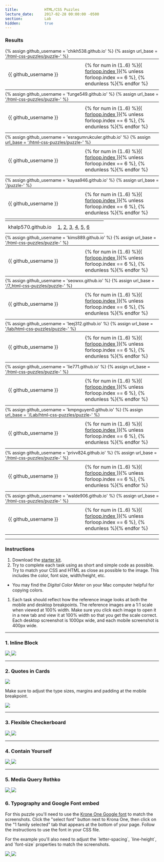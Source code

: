 ```yaml
---
title:            HTML/CSS Puzzles
lecture_date:     2017-02-28 00:00:00 -0500
section:          Lab
hidden:           true
---
```


### Results

<table style="margin: 0 0 5px;">
  {% assign github_username = 'chikh538.github.io' %}
  {% assign url_base = '/html-css-puzzles/puzzle-' %}
  <td style="width: 50%; padding: 10px;">{{ github_username }}</td>
  <td style="width: 50%; padding: 10px;">{% for num in (1..6) %}<a href="http://{{ github_username }}{{ url_base }}{{ forloop.index }}">{{ forloop.index }}</a>{% unless forloop.index == 6 %}, {% endunless %}{% endfor %}</td>
</table>

<table style="margin: 0 0 5px;">
  {% assign github_username = 'funge549.github.io' %}
  {% assign url_base = '/html-css-puzzles/puzzle-' %}
  <td style="width: 50%; padding: 10px;">{{ github_username }}</td>
  <td style="width: 50%; padding: 10px;">{% for num in (1..6) %}<a href="http://{{ github_username }}{{ url_base }}{{ forloop.index }}">{{ forloop.index }}</a>{% unless forloop.index == 6 %}, {% endunless %}{% endfor %}</td>
</table>

<table style="margin: 0 0 5px;">
  {% assign github_username = 'esragumrukculer.github.io' %}
  {% assign url_base = '/html-css-puzzles/puzzle-' %}
  <td style="width: 50%; padding: 10px;">{{ github_username }}</td>
  <td style="width: 50%; padding: 10px;">{% for num in (1..6) %}<a href="http://{{ github_username }}{{ url_base }}{{ forloop.index }}">{{ forloop.index }}</a>{% unless forloop.index == 6 %}, {% endunless %}{% endfor %}</td>
</table>

<table style="margin: 0 0 5px;">
  {% assign github_username = 'kayaa946.github.io' %}
  {% assign url_base = '/puzzle-' %}
  <td style="width: 50%; padding: 10px;">{{ github_username }}</td>
  <td style="width: 50%; padding: 10px;">{% for num in (1..6) %}<a href="http://{{ github_username }}{{ url_base }}{{ forloop.index }}">{{ forloop.index }}</a>{% unless forloop.index == 6 %}, {% endunless %}{% endfor %}</td>
</table>

<table style="margin: 0 0 5px;">
  <td style="width: 50%; padding: 10px;">khalp570.github.io</td>
  <td style="width: 50%; padding: 10px;">
    <a href="http://khalp570.github.io/html-css-puzzles/puzzle-1/puzzle1.html">1,</a>
    <a href="http://khalp570.github.io/html-css-puzzles/puzzle-2/index.html">2,</a>
    <a href="http://khalp570.github.io/html-css-puzzles/puzzle-3/index.html">3,</a>
    <a href="http://khalp570.github.io/html-css-puzzles/puzzle-4/index.html">4,</a>
    <a href="http://khalp570.github.io/html-css-puzzles/puzzle-5/index.html">5,</a>
    <a href="http://khalp570.github.io/html-css-puzzles/puzzle-6/index.html">6</a>
  </td>
</table>

<table style="margin: 0 0 5px;">
  {% assign github_username = 'kims889.github.io' %}
  {% assign url_base = '/html-css-puzzles/puzzle-' %}
  <td style="width: 50%; padding: 10px;">{{ github_username }}</td>
  <td style="width: 50%; padding: 10px;">{% for num in (1..6) %}<a href="http://{{ github_username }}{{ url_base }}{{ forloop.index }}">{{ forloop.index }}</a>{% unless forloop.index == 6 %}, {% endunless %}{% endfor %}</td>
</table>

<table style="margin: 0 0 5px;">
  {% assign github_username = 'seowxx.github.io' %}
  {% assign url_base = '/7_html-css-puzzles/puzzle-' %}
  <td style="width: 50%; padding: 10px;">{{ github_username }}</td>
  <td style="width: 50%; padding: 10px;">{% for num in (1..6) %}<a href="http://{{ github_username }}{{ url_base }}{{ forloop.index }}">{{ forloop.index }}</a>{% unless forloop.index == 6 %}, {% endunless %}{% endfor %}</td>
</table>

<table style="margin: 0 0 5px;">
  {% assign github_username = 'leej312.github.io' %}
  {% assign url_base = '/lab/html-css-puzzles/puzzle-' %}
  <td style="width: 50%; padding: 10px;">{{ github_username }}</td>
  <td style="width: 50%; padding: 10px;">{% for num in (1..6) %}<a href="http://{{ github_username }}{{ url_base }}{{ forloop.index }}">{{ forloop.index }}</a>{% unless forloop.index == 6 %}, {% endunless %}{% endfor %}</td>
</table>

<table style="margin: 0 0 5px;">
  {% assign github_username = 'lie771.github.io' %}
  {% assign url_base = '/html-css-puzzles/puzzle-' %}
  <td style="width: 50%; padding: 10px;">{{ github_username }}</td>
  <td style="width: 50%; padding: 10px;">{% for num in (1..6) %}<a href="http://{{ github_username }}{{ url_base }}{{ forloop.index }}">{{ forloop.index }}</a>{% unless forloop.index == 6 %}, {% endunless %}{% endfor %}</td>
</table>

<table style="margin: 0 0 5px;">
  {% assign github_username = 'kmpnguyen0.github.io' %}
  {% assign url_base = '/Lab/html-css-puzzles/puzzle-' %}
  <td style="width: 50%; padding: 10px;">{{ github_username }}</td>
  <td style="width: 50%; padding: 10px;">{% for num in (1..6) %}<a href="http://{{ github_username }}{{ url_base }}{{ forloop.index }}">{{ forloop.index }}</a>{% unless forloop.index == 6 %}, {% endunless %}{% endfor %}</td>
</table>

<table style="margin: 0 0 5px;">
  {% assign github_username = 'privv824.github.io' %}
  {% assign url_base = '/html-css-puzzles/puzzle-' %}
  <td style="width: 50%; padding: 10px;">{{ github_username }}</td>
  <td style="width: 50%; padding: 10px;">{% for num in (1..6) %}<a href="http://{{ github_username }}{{ url_base }}{{ forloop.index }}">{{ forloop.index }}</a>{% unless forloop.index == 6 %}, {% endunless %}{% endfor %}</td>
</table>

<table style="margin: 0 0 5px;">
  {% assign github_username = 'walde906.github.io' %}
  {% assign url_base = '/html-css-puzzles/puzzle-' %}
  <td style="width: 50%; padding: 10px;">{{ github_username }}</td>
  <td style="width: 50%; padding: 10px;">{% for num in (1..6) %}<a href="http://{{ github_username }}{{ url_base }}{{ forloop.index }}">{{ forloop.index }}</a>{% unless forloop.index == 6 %}, {% endunless %}{% endfor %}</td>
</table>

---

### Instructions

1. Download the [starter kit](/assets/lectures/lab/html-css-puzzles/html-css-puzzles.zip).
1. Try to complete each task using as short and simple code as possible. Try to match your CSS and
HTML as close as possible to the image. This includes the color, font size, width/height, etc.
  - You may find the _Digital Color Meter_ on your Mac computer helpful for copying colors.
1. Each task should reflect how the reference image looks at both the mobile and desktop breakpoints. The reference images
are a 1:1 scale when viewed at 100% width. Make sure you click each image to open it in a new tab and view it at 100% width so that you get the scale correct.
Each desktop screenshot is 1000px wide, and each mobile screenshot is 400px wide.

---

### 1. Inline Block

<a href="/assets/lectures/lab/html-css-puzzles/1-desk.jpg" target="_blank">
  <img src="/assets/lectures/lab/html-css-puzzles/1-desk.jpg">
</a>

<a href="/assets/lectures/lab/html-css-puzzles/1-mobile.jpg" target="_blank">
  <img src="/assets/lectures/lab/html-css-puzzles/1-mobile.jpg">
</a>

---

### 2. Quotes in Cards

<a href="/assets/lectures/lab/html-css-puzzles/2-desk.jpg" target="_blank">
  <img src="/assets/lectures/lab/html-css-puzzles/2-desk.jpg">
</a>

Make sure to adjust the type sizes, margins and padding at the mobile breakpoint.

<a href="/assets/lectures/lab/html-css-puzzles/2-mobile.jpg" target="_blank">
  <img src="/assets/lectures/lab/html-css-puzzles/2-mobile.jpg">
</a>

---

### 3. Flexible Checkerboard

<a href="/assets/lectures/lab/html-css-puzzles/3-desk.jpg" target="_blank">
  <img src="/assets/lectures/lab/html-css-puzzles/3-desk.jpg">
</a>

<a href="/assets/lectures/lab/html-css-puzzles/3-mobile.jpg" target="_blank">
  <img src="/assets/lectures/lab/html-css-puzzles/3-mobile.jpg">
</a>

---

### 4. Contain Yourself

<a href="/assets/lectures/lab/html-css-puzzles/4-desk.jpg" target="_blank">
  <img src="/assets/lectures/lab/html-css-puzzles/4-desk.jpg">
</a>

<a href="/assets/lectures/lab/html-css-puzzles/4-mobile.jpg" target="_blank">
  <img src="/assets/lectures/lab/html-css-puzzles/4-mobile.jpg">
</a>

---

### 5. Media Query Rothko

<a href="/assets/lectures/lab/html-css-puzzles/8-desk.jpg" target="_blank">
  <img src="/assets/lectures/lab/html-css-puzzles/8-desk.jpg">
</a>

<a href="/assets/lectures/lab/html-css-puzzles/8-mobile.jpg" target="_blank">
  <img src="/assets/lectures/lab/html-css-puzzles/8-mobile.jpg">
</a>

### 6. Typography and Google Font embed

<p>For this puzzle you'll need to use the <a href="https://fonts.google.com/specimen/Krona+One?selection.family=Krona+One">Krone One Google font</a> to match the screenshots. Click the "select font" button next to Krona One, then click on the "1 family selected" tab that appears at the bottom of your page. Follow the instructions to use the font in your CSS file.</p>
<p>For the example you'll also need to adjust the `letter-spacing`, `line-height`, and `font-size` properties to match the screenshots.</p>

<a href="/assets/lectures/lab/html-css-puzzles/9-desk.jpg" target="_blank">
  <img src="/assets/lectures/lab/html-css-puzzles/9-desk.jpg">
</a>

<a href="/assets/lectures/lab/html-css-puzzles/9-mobile.jpg" target="_blank">
  <img src="/assets/lectures/lab/html-css-puzzles/9-mobile.jpg">
</a>
